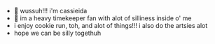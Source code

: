 - 👋 wussuh!!! i'm cassieida
- 👀 im a heavy timekeeper fan with alot of silliness inside o' me
- i enjoy cookie run, toh, and alot of things!!! i also do the artsies alot
- hope we can be silly togethuh
